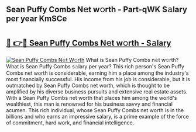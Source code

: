 ## Sean Puffy Combs N𝚎t w𝚘rth - Part-qWK S𝚊lary per year KmSCe

# <h2><a href="http://gc2bt5z.nevu.top/?p=Sean+Puffy+Combs">🔗 👉🔴 Sean Puffy Combs N𝚎t w𝚘rth - S𝚊lary</a></h2>

[![Sean Puffy Combs N𝚎t W𝚘rth](https://i.imgur.com/Oavwk0R.jpeg)](http://gc2bt5z.nevu.top/?p=Sean+Puffy+Combs)
What is Sean Puffy Combs n𝚎t w𝚘rth? What is Sean Puffy Combs s𝚊lary per year?
This rich person's Sean Puffy Combs net worth is considerable, earning him a place among the industry's most financially successful. His income from his job is considerable, but it is outmatched by Sean Puffy Combs net worth, which is thought to be amplified by his diverse business pursuits and extensive real estate assets. With a Sean Puffy Combs net worth that places him among the world's wealthiest, this man is renowned for his business savvy and financial acumen. This rich individual, whose Sean Puffy Combs net worth is in the billions and who earns an impressive salary, is a prime example of the force of commitment, hard work, and financial intelligence.
